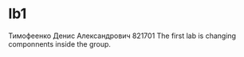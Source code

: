 # lb1
Тимофеенко Денис Александрович 821701
The first lab is changing componnents inside the group.
